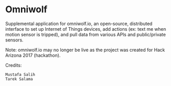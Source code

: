 # Omniwolf
Supplemental application for omniwolf.io, an open-source, distributed interface to set up Internet of Things devices, add actions (ex: text me when motion sensor is tripped), and pull data from various APIs and public/private sensors.

Note: omniwolf.io may no longer be live as the project was created for Hack Arizona 2017 (hackathon).


Credits:

	Mustafa Salih
	Tarek Salama

